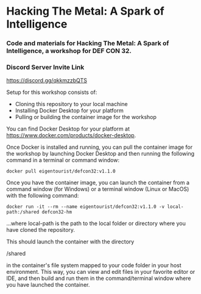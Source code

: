 # Hacking The Metal: A Spark of Intelligence
### Code and materials for Hacking The Metal: A Spark of Intelligence, a workshop for DEF CON 32.

### Discord Server Invite Link
https://discord.gg/qkkmzzbQTS

Setup for this workshop consists of:
- Cloning this repository to your local machine
- Installing Docker Desktop for your platform
- Pulling or building the container image for the workshop

You can find Docker Desktop for your platform at https://www.docker.com/products/docker-desktop.

Once Docker is installed and running, you can pull the container image for the workshop by launching Docker Desktop and then running the following command in a terminal or command window:

`docker pull eigentourist/defcon32:v1.1.0`

Once you have the container image, you can launch the container from a command window (for Windows) or a terminal window (Linux or MacOS) with the following command:

`docker run -it --rm --name eigentourist/defcon32:v1.1.0 -v local-path:/shared defcon32-hm`

...where local-path is the path to the local folder or directory where you have cloned the repository.

This should launch the container with the directory

/shared

in the container's file system mapped to your code folder in your host environment. This way, you can view and edit files in your favorite editor or IDE, and then build and run them in the command/terminal window where you have launched the container.
